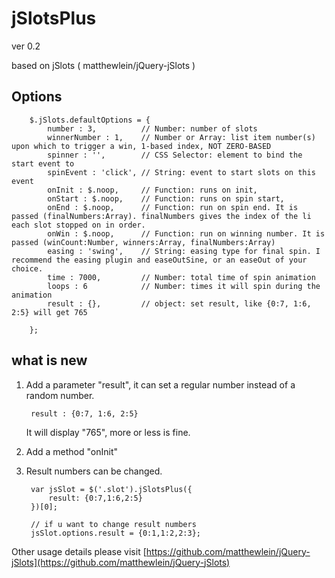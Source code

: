 # jSlotsPlus

ver 0.2

based on jSlots ( matthewlein/jQuery-jSlots )

## Options

        $.jSlots.defaultOptions = {
            number : 3,          // Number: number of slots
            winnerNumber : 1,    // Number or Array: list item number(s) upon which to trigger a win, 1-based index, NOT ZERO-BASED
            spinner : '',        // CSS Selector: element to bind the start event to
            spinEvent : 'click', // String: event to start slots on this event
            onInit : $.noop,     // Function: runs on init,
            onStart : $.noop,    // Function: runs on spin start,
            onEnd : $.noop,      // Function: run on spin end. It is passed (finalNumbers:Array). finalNumbers gives the index of the li each slot stopped on in order.
            onWin : $.noop,      // Function: run on winning number. It is passed (winCount:Number, winners:Array, finalNumbers:Array)
            easing : 'swing',    // String: easing type for final spin. I recommend the easing plugin and easeOutSine, or an easeOut of your choice.
            time : 7000,         // Number: total time of spin animation
            loops : 6            // Number: times it will spin during the animation
            result : {},         // object: set result, like {0:7, 1:6, 2:5} will get 765

        };

## what is new

1. Add a parameter "result", it can set a regular number instead of a random number.

        result : {0:7, 1:6, 2:5}

    It will display "765", more or less is fine.

2. Add a method "onInit"
3. Result numbers can be changed.

        var jsSlot = $('.slot').jSlotsPlus({
            result: {0:7,1:6,2:5}
        })[0];
        
        // if u want to change result numbers
        jsSlot.options.result = {0:1,1:2,2:3};


Other usage details please visit [https://github.com/matthewlein/jQuery-jSlots](https://github.com/matthewlein/jQuery-jSlots)
